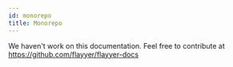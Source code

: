 ```yaml
---
id: monorepo
title: Monorepo
---
```


We haven't work on this documentation. Feel free to contribute at https://github.com/flayyer/flayyer-docs
